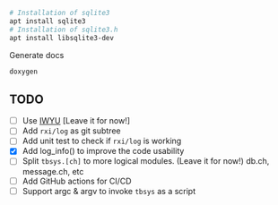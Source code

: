 


``` bash
# Installation of sqlite3
apt install sqlite3
# Installation of sqlite3.h
apt install libsqlite3-dev
```

Generate docs
``` bash
doxygen
```


## TODO
- [ ] Use [IWYU](https://github.com/include-what-you-use/include-what-you-use) [Leave it for now!]
- [ ] Add `rxi/log` as git subtree
- [ ] Add unit test to check if `rxi/log` is working
- [x] Add log_info() to improve the code usability
- [ ] Split `tbsys.[ch]` to more logical modules. (Leave it for now!) db.ch, message.ch, etc
- [ ] Add GitHub actions for CI/CD
- [ ] Support argc & argv to invoke `tbsys` as a script

<!--

`
https://cloudinfrastructureservices.co.uk/how-to-install-db-browser-for-sqlite-in-ubuntu-server-20-04/


GitHub repo SEO:
-------------------
description: tbsys written as technical interview test


$ sqlite3
-------------------
read more about this tool
integrate it with you bash scripts


sqlite> .help


create db using bash
---------------------
$ sqlite3 test.db




-->
